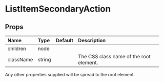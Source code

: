 ListItemSecondaryAction
=======================



Props
-----

| Name | Type | Default | Description |
|:-----|:-----|:--------|:------------|
| children | node |  |  |
| className | string |  | The CSS class name of the root element. |

Any other properties supplied will be spread to the root element.
